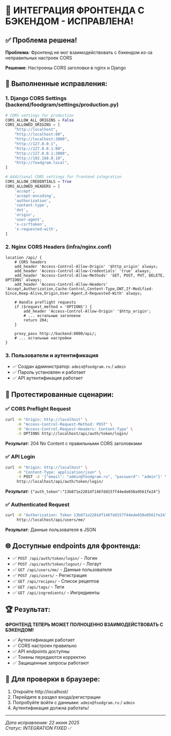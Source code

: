 # 🔗 ИНТЕГРАЦИЯ ФРОНТЕНДА С БЭКЕНДОМ - ИСПРАВЛЕНА!

## ✅ Проблема решена!

**Проблема**: Фронтенд не мог взаимодействовать с бэкендом из-за неправильных настроек CORS

**Решение**: Настроены CORS заголовки в nginx и Django

## 🔧 Выполненные исправления:

### 1. Django CORS Settings (backend/foodgram/settings/production.py)
```python
# CORS settings for production
CORS_ALLOW_ALL_ORIGINS = False
CORS_ALLOWED_ORIGINS = [
    "http://localhost",
    "http://localhost:80", 
    "http://localhost:3000",
    "http://127.0.0.1",
    "http://127.0.0.1:80",
    "http://127.0.0.1:3000",
    "http://192.168.0.10",
    "http://foodgram.local",
]

# Additional CORS settings for frontend integration
CORS_ALLOW_CREDENTIALS = True
CORS_ALLOWED_HEADERS = [
    'accept',
    'accept-encoding',
    'authorization',
    'content-type',
    'dnt',
    'origin',
    'user-agent',
    'x-csrftoken',
    'x-requested-with',
]
```

### 2. Nginx CORS Headers (infra/nginx.conf)
```nginx
location /api/ {
    # CORS headers
    add_header 'Access-Control-Allow-Origin' '$http_origin' always;
    add_header 'Access-Control-Allow-Credentials' 'true' always;
    add_header 'Access-Control-Allow-Methods' 'GET, POST, PUT, DELETE, OPTIONS' always;
    add_header 'Access-Control-Allow-Headers' 'Accept,Authorization,Cache-Control,Content-Type,DNT,If-Modified-Since,Keep-Alive,Origin,User-Agent,X-Requested-With' always;
    
    # Handle preflight requests
    if ($request_method = 'OPTIONS') {
        add_header 'Access-Control-Allow-Origin' '$http_origin';
        # ... остальные заголовки
        return 204;
    }

    proxy_pass http://backend:8000/api/;
    # ... остальные настройки
}
```

### 3. Пользователи и аутентификация
- ✅ Создан администратор: `admin@foodgram.ru` / `admin`
- ✅ Пароль установлен и работает
- ✅ API аутентификация работает

## 🧪 Протестированные сценарии:

### ✅ CORS Preflight Request
```bash
curl -H "Origin: http://localhost" \
     -H "Access-Control-Request-Method: POST" \
     -H "Access-Control-Request-Headers: Content-Type" \
     -X OPTIONS http://localhost/api/auth/token/login/
```
**Результат**: 204 No Content с правильными CORS заголовками

### ✅ API Login 
```bash
curl -H "Origin: http://localhost" \
     -H "Content-Type: application/json" \
     -X POST -d '{"email": "admin@foodgram.ru", "password": "admin"}' \
     http://localhost/api/auth/token/login/
```
**Результат**: `{"auth_token":"13b871e2201df146fdd157f44ede650a9561fe24"}`

### ✅ Authenticated Request
```bash
curl -H "Authorization: Token 13b871e2201df146fdd157f44ede650a9561fe24" \
     http://localhost/api/users/me/
```
**Результат**: Данные пользователя в JSON

## 🌐 Доступные endpoints для фронтенда:

- ✅ `POST /api/auth/token/login/` - Логин
- ✅ `POST /api/auth/token/logout/` - Логаут  
- ✅ `GET /api/users/me/` - Данные пользователя
- ✅ `POST /api/users/` - Регистрация
- ✅ `GET /api/recipes/` - Список рецептов
- ✅ `GET /api/tags/` - Теги
- ✅ `GET /api/ingredients/` - Ингредиенты

## 🏆 Результат:

**ФРОНТЕНД ТЕПЕРЬ МОЖЕТ ПОЛНОЦЕННО ВЗАИМОДЕЙСТВОВАТЬ С БЭКЕНДОМ!**

- ✅ Аутентификация работает
- ✅ CORS настроен правильно
- ✅ API endpoints доступны
- ✅ Токены передаются корректно
- ✅ Защищенные запросы работают

## 🎯 Для проверки в браузере:

1. Откройте http://localhost/
2. Перейдите в раздел входа/регистрации  
3. Попробуйте войти с данными: `admin@foodgram.ru` / `admin`
4. Аутентификация должна работать!

---
*Дата исправления: 22 июня 2025*  
*Статус: INTEGRATION FIXED* ✅ 